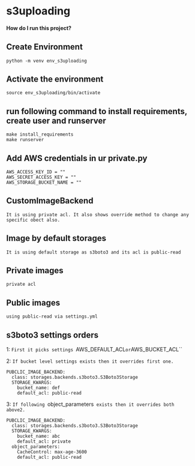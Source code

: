 # s3uploading
#### How do I run this project?

## Create Environment
```
python -m venv env_s3uploading
```

## Activate the environment
```
source env_s3uploading/bin/activate
```

## run following command to install requirements, create user and runserver
```
make install_requirements
make runserver
```

## Add AWS credentials in ur private.py
```
AWS_ACCESS_KEY_ID = ""
AWS_SECRET_ACCESS_KEY = ""
AWS_STORAGE_BUCKET_NAME = ""
```

## CustomImageBackend 
`It is using private acl. It also shows override method to change any specific obect also.`

## Image by default storages 
`It is using default storage as s3boto3 and its acl is public-read`

## Private images
`private acl`

## Public images
`using public-read via settings.yml`

## s3boto3 settings orders
1: `First it picks settings `AWS_DEFAULT_ACL` or `AWS_BUCKET_ACL``

2: `If bucket level settings exists then it overrides first one.` 

```
PUBCLIC_IMAGE_BACKEND:
  class: storages.backends.s3boto3.S3Boto3Storage
  STORAGE_KWARGS:
    bucket_name: def
    default_acl: public-read
```

3: `If following `object_parameters` exists then it overrides both above2.`

```
PUBCLIC_IMAGE_BACKEND:
  class: storages.backends.s3boto3.S3Boto3Storage
  STORAGE_KWARGS:
    bucket_name: abc
    default_acl: private
  object_parameters:
    CacheControl: max-age-3600
    default_acl: public-read
```

